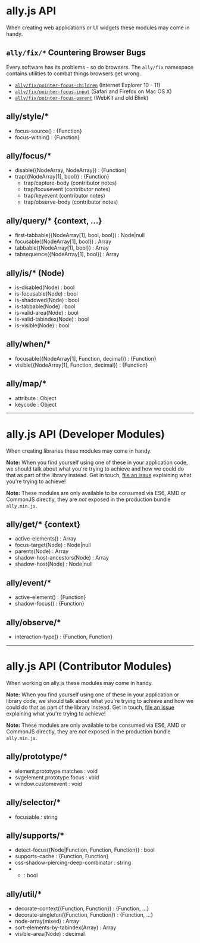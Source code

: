
# ally.js API

When creating web applications or UI widgets these modules may come in handy.

## `ally/fix/*` Countering Browser Bugs

Every software has its problems - so do browsers. The `ally/fix` namespace contains utilities to combat things browsers get wrong.

* [`ally/fix/pointer-focus-children`](fix/pointer-focus-children.md) (Internet Explorer 10 - 11)
* [`ally/fix/pointer-focus-input`](fix/pointer-focus-input.md) (Safari and Firefox on Mac OS X)
* [`ally/fix/pointer-focus-parent`](fix/pointer-focus-parent.md) (WebKit and old Blink)


## ally/style/*

* focus-source() : {Function}
* focus-within() : {Function}

## ally/focus/*

* disable({NodeArray, NodeArray}) : {Function}
* trap({NodeArray[1], bool}) : {Function}
  * trap/capture-body (contributor notes)
  * trap/focusevent (contributor notes)
  * trap/keyevent (contributor notes)
  * trap/observe-body (contributor notes)

## ally/query/* {context, …}

* first-tabbable({NodeArray[1], bool, bool}) : Node|null
* focusable({NodeArray[1], bool}) : Array<Node>
* tabbable({NodeArray[1], bool}) : Array<Node>
* tabsequence({NodeArray[1], bool}) : Array<Node>

## ally/is/* (Node)

* is-disabled(Node) : bool
* is-focusable(Node) : bool
* is-shadowed(Node) : bool
* is-tabbable(Node) : bool
* is-valid-area(Node) : bool
* is-valid-tabindex(Node) : bool
* is-visible(Node) : bool

## ally/when/*

* focusable({NodeArray[1], Function, decimal}) : {Function}
* visible({NodeArray[1], Function, decimal}) : {Function}

## ally/map/*

* attribute : Object
* keycode : Object

---

# ally.js API (Developer Modules)

When creating libraries these modules may come in handy.

**Note:** When you find yourself using one of these in your application code, we should talk about what you're trying to achieve and how we could do that as part of the library instead. Get in touch, [file an issue](https://github.com/medialize/ally.js/issues) explaining what you're trying to achieve!

**Note:** These modules are only available to be consumed via ES6, AMD or CommonJS directly, they are *not* exposed in the production bundle `ally.min.js`.

## ally/get/* {context}

* active-elements() : Array<Node>
* focus-target(Node) : Node|null
* parents(Node) : Array<Node>
* shadow-host-ancestors(Node) : Array<Node>
* shadow-host(Node) : Node|null

## ally/event/*

* active-element() : {Function}
* shadow-focus() : {Function}

## ally/observe/*

* interaction-type() : {Function, Function}

---

# ally.js API (Contributor Modules)

When working on ally.js these modules may come in handy.

**Note:** When you find yourself using one of these in your application or library code, we should talk about what you're trying to achieve and how we could do that as part of the library instead. Get in touch, [file an issue](https://github.com/medialize/ally.js/issues) explaining what you're trying to achieve!

**Note:** These modules are only available to be consumed via ES6, AMD or CommonJS directly, they are *not* exposed in the production bundle `ally.min.js`.

## ally/prototype/*

* element.prototype.matches : void
* svgelement.prototype.focus : void
* window.customevent : void

## ally/selector/*

* focusable : string

## ally/supports/*

* detect-focus({Node|Function, Function, Function}) : bool
* supports-cache : {Function, Function}
* css-shadow-piercing-deep-combinator : string
* * : bool

## ally/util/*

* decorate-context({Function, Function}) : {Function, …}
* decorate-singleton({Function, Function}) : {Function, …}
* node-array(mixed) : Array<Node>
* sort-elements-by-tabindex(Array<Node>) : Array<Node>
* visible-area(Node) : decimal
